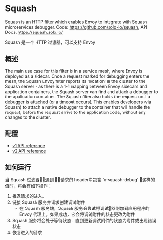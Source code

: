 # Squash

Squash is an HTTP filter which enables Envoy to integrate with Squash microservices debugger. Code: <https://github.com/solo-io/squash>, API Docs: <https://squash.solo.io/>

Squash 是一个 HTTP 过滤器，可以支持 Envoy 

## 概述

The main use case for this filter is in a service mesh, where Envoy is deployed as a sidecar. Once a request marked for debugging enters the mesh, the Squash Envoy filter reports its ‘location’ in the cluster to the Squash server - as there is a 1-1 mapping between Envoy sidecars and application containers, the Squash server can find and attach a debugger to the application container. The Squash filter also holds the request until a debugger is attached (or a timeout occurs). This enables developers (via Squash) to attach a native debugger to the container that will handle the request, before the request arrive to the application code, without any changes to the cluster.



## 配置

- [v1 API reference](https://www.envoyproxy.io/docs/envoy/latest/api-v1/http_filters/squash_filter#config-http-filters-squash-v1)
- [v2 API reference](https://www.envoyproxy.io/docs/envoy/latest/api-v2/config/filter/http/squash/v2/squash.proto#envoy-api-msg-config-filter-http-squash-v2-squash)

## 如何运行

当 Squash 过滤器遇到 请求的 header中包含 ‘x-squash-debug’ 这样的值时，将会有如下操作：

1. 推迟请求的进入。
2. 链接 Squash 服务并请求创建调试附件
   - 在 Squash 服务端，Squash 服务会尝试将调试器附加到应用程序的 Envoy 代理上。如果成功，它会将调试附件的状态更改为附件
3. Squash 服务将会处于等待状态，直到更新调试附件的状态为附件或出现错误状态
4. 恢复进入的请求

   
